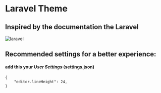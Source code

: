 # Laravel Theme
## Inspired by the documentation the Laravel
![laravel](https://raw.githubusercontent.com/victorzevallos/vscode-theme-laravel/master/images/code.png)

## Recommended settings for a better experience:
#### add this your ***User Settings*** (settings.json)
```
{
    "editor.lineHeight": 24,
}
  ```
